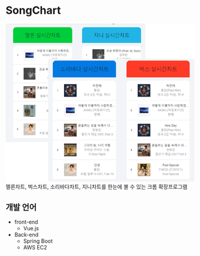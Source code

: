 ﻿# SongChart
<img src="https://github.com/tmdgjs/SongChart/blob/master/img/SongChartimage.png" />
멜론차트, 벅스차트, 소리바다차트, 지니차트를 한눈에 볼 수 있는 크롬 확장프로그램

## 개발 언어

 - front-end
	 - Vue.js
 - Back-end
	 - Spring Boot
	 - AWS EC2

